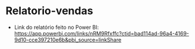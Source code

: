 # Relatorio-vendas

- Link do relatório feito no Power BI:
 https://app.powerbi.com/links/nRM9Rfxffc?ctid=bad114ad-96a4-4169-9d10-cce397210e6b&pbi_source=linkShare
